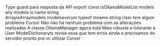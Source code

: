  Type guard para resposta da API
export const isOllamaModelList  models any models is  name string  
ArrayisArraymodels  modelseverym  typeof mname  string
User
tem algum problema
Cursor
 Não não há nenhum problema com as alterações realizadas
A classe OllamaManager agora está
 Mais robusta e tolerante a
User
ModelDictionaryts revise essa que tem erros ainda e precisamos do servidor pronto pra vc utilizar
Cursor